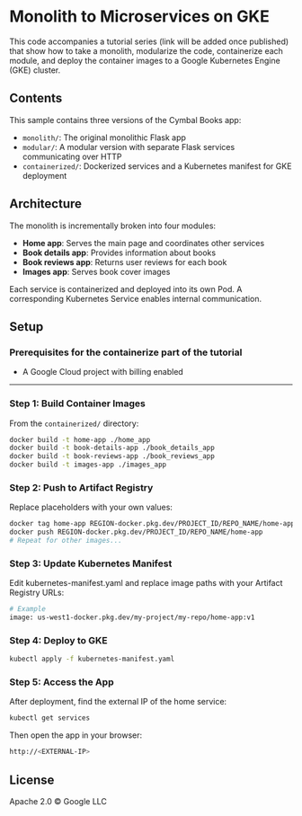 # Monolith to Microservices on GKE


This code accompanies a tutorial series (link will be added once published) that show how to take a monolith, modularize the code, containerize each module, and deploy the container images to a Google Kubernetes Engine (GKE) cluster.

## Contents

This sample contains three versions of the Cymbal Books app:

- `monolith/`: The original monolithic Flask app
- `modular/`: A modular version with separate Flask services communicating over HTTP
- `containerized/`: Dockerized services and a Kubernetes manifest for GKE deployment

## Architecture

The monolith is incrementally broken into four modules:

- **Home app**: Serves the main page and coordinates other services
- **Book details app**: Provides information about books
- **Book reviews app**: Returns user reviews for each book
- **Images app**: Serves book cover images

Each service is containerized and deployed into its own Pod. A corresponding Kubernetes Service enables internal communication.

## Setup

### Prerequisites for the containerize part of the tutorial

- A Google Cloud project with billing enabled

---

### Step 1: Build Container Images

From the `containerized/` directory:

```bash
docker build -t home-app ./home_app
docker build -t book-details-app ./book_details_app
docker build -t book-reviews-app ./book_reviews_app
docker build -t images-app ./images_app
```

### Step 2: Push to Artifact Registry
Replace placeholders with your own values:

```bash
docker tag home-app REGION-docker.pkg.dev/PROJECT_ID/REPO_NAME/home-app
docker push REGION-docker.pkg.dev/PROJECT_ID/REPO_NAME/home-app
# Repeat for other images...
```

### Step 3: Update Kubernetes Manifest
Edit kubernetes-manifest.yaml and replace image paths with your Artifact Registry URLs:

```bash
# Example
image: us-west1-docker.pkg.dev/my-project/my-repo/home-app:v1
```

### Step 4: Deploy to GKE

```bash
kubectl apply -f kubernetes-manifest.yaml
```

### Step 5: Access the App
After deployment, find the external IP of the home service:

```bash
kubectl get services
```

Then open the app in your browser:

```bash
http://<EXTERNAL-IP>
```

## License
Apache 2.0 © Google LLC

